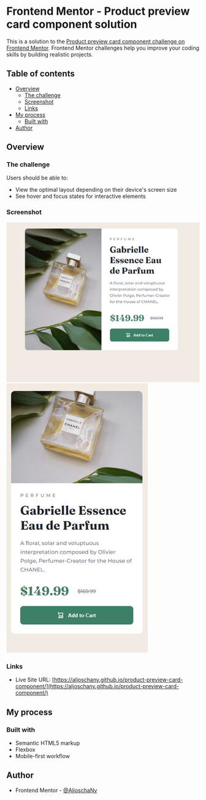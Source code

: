 # Frontend Mentor - Product preview card component solution

This is a solution to the [Product preview card component challenge on Frontend Mentor](https://www.frontendmentor.io/challenges/product-preview-card-component-GO7UmttRfa). Frontend Mentor challenges help you improve your coding skills by building realistic projects.

## Table of contents

- [Overview](#overview)
  - [The challenge](#the-challenge)
  - [Screenshot](#screenshot)
  - [Links](#links)
- [My process](#my-process)
  - [Built with](#built-with)
- [Author](#author)

## Overview

### The challenge

Users should be able to:

- View the optimal layout depending on their device's screen size
- See hover and focus states for interactive elements

### Screenshot

![Desktop Screenshot](./images/screenshot-desktop.JPG)
![Mobile Screenshot](./images/screenshot-mobile.JPG)

### Links

- Live Site URL: [https://aljoschany.github.io/product-preview-card-component/](https://aljoschany.github.io/product-preview-card-component/)

## My process

### Built with

- Semantic HTML5 markup
- Flexbox
- Mobile-first workflow

## Author

- Frontend Mentor - [@AljoschaNy](https://www.frontendmentor.io/profile/AljoschaNy)
